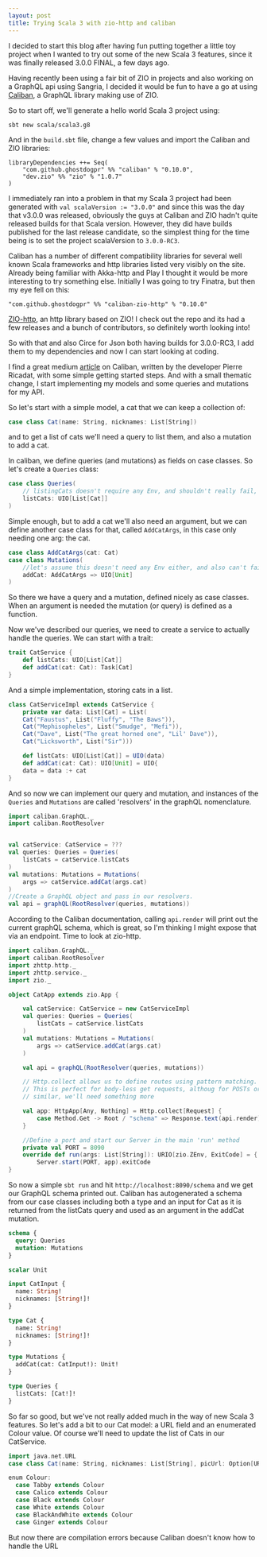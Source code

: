 ```yaml
---
layout: post
title: Trying Scala 3 with zio-http and caliban
---
```


I decided to start this blog after having fun putting together a little toy project when I wanted to try out some of the new Scala 3 features, since it was finally released 3.0.0 FINAL, a few days ago.

Having recently been using a fair bit of ZIO in projects and also working on a GraphQL api using Sangria, I decided it would be fun to have a go at using [Caliban](https://ghostdogpr.github.io/caliban/), a GraphQL library making use of ZIO.

So to start off, we'll generate a hello world Scala 3 project using:
    
    sbt new scala/scala3.g8

And in the `build.sbt` file, change a few values and import the Caliban and ZIO libraries:

    libraryDependencies ++= Seq(
        "com.github.ghostdogpr" %% "caliban" % "0.10.0",
        "dev.zio" %% "zio" % "1.0.7"
    )

I immediately ran into a problem in that my Scala 3 project had been generated with `val scalaVersion := "3.0.0"` and since this was the day that v3.0.0 was released, obviously the guys at Caliban and ZIO hadn't quite released builds for that Scala version. 
However, they did have builds published for the last release candidate, so the simplest thing for the time being is to set the project scalaVersion to `3.0.0-RC3`.

Caliban has a number of different compatibility libraries for several well known Scala frameworks and http libraries listed very visibly on the site. Already being familiar with Akka-http and Play I thought it would be more interesting to try something else. Initially I was going to try Finatra, but then my eye fell on this:

    "com.github.ghostdogpr" %% "caliban-zio-http" % "0.10.0"

[ZIO-http](https://github.com/dream11/zio-http), an http library based on ZIO! I check out the repo and its had a few releases and a bunch of contributors, so definitely worth looking into!

So with that and also Circe for Json both having builds for 3.0.0-RC3, I add them to my dependencies and now I can start looking at coding.

I find a great medium [article](https://medium.com/@ghostdogpr/graphql-in-scala-with-caliban-part-1-8ceb6099c3c2) on Caliban, written by the developer Pierre Ricadat, with some simple getting started steps. And with a small thematic change, I start implementing my models and some queries and mutations for my API.

So let's start with a simple model, a cat that we can keep a collection of: 
    
```scala
case class Cat(name: String, nicknames: List[String])
```

and to get a list of cats we'll need a query to list them, and also a mutation to add a cat.

In caliban, we define queries (and mutations) as fields on case classes. So let's create a `Queries` class:

```scala
case class Queries(
    // listingCats doesn't require any Env, and shouldn't really fail, so UIO will do
    listCats: UIO[List[Cat]]
)
```
Simple enough, but to add a cat we'll also need an argument, but we can define another case class for that, called `AddCatArgs`, in this case only needing one arg: the cat.

```scala
case class AddCatArgs(cat: Cat)
case class Mutations(
    //let's assume this doesn't need any Env either, and also can't fail, and we don't want anything back from it
    addCat: AddCatArgs => UIO[Unit]
)
```

So there we have a query and a mutation, defined nicely as case classes. When an argument is needed the mutation (or query) is defined as a function.

Now we've described our queries, we need to create a service to actually handle the queries. We can start with a trait:

```scala
trait CatService {
    def listCats: UIO[List[Cat]]
    def addCat(cat: Cat): Task[Cat]
}
```
And a simple implementation, storing cats in a list.
```scala
class CatServiceImpl extends CatService {
    private var data: List[Cat] = List(
    Cat("Faustus", List("Fluffy", "The Baws")),
    Cat("Mephisopheles", List("Smudge", "Mefi")),
    Cat("Dave", List("The great horned one", "Lil' Dave")),
    Cat("Licksworth", List("Sir")))

    def listCats: UIO[List[Cat]] = UIO(data)
    def addCat(cat: Cat): UIO[Unit] = UIO{
    data = data :+ cat
}
```
And so now we can implement our query and mutation, and instances of the `Queries` and `Mutations` are called 'resolvers' in the graphQL nomenclature. 

```scala
import caliban.GraphQL._
import caliban.RootResolver


val catService: CatService = ???
val queries: Queries = Queries(
    listCats = catService.listCats
)
val mutations: Mutations = Mutations(
    args => catService.addCat(args.cat)
)
//Create a GraphQL object and pass in our resolvers.
val api = graphQL(RootResolver(queries, mutations))
```
According to the Caliban documentation, calling `api.render` will print out the current graphQL schema, which is great, so I'm thinking I might expose that via an endpoint. Time to look at zio-http.

```scala
import caliban.GraphQL._
import caliban.RootResolver
import zhttp.http._
import zhttp.service._
import zio._

object CatApp extends zio.App {

    val catService: CatService = new CatServiceImpl
    val queries: Queries = Queries(
        listCats = catService.listCats
    )
    val mutations: Mutations = Mutations(
        args => catService.addCat(args.cat)
    )

    val api = graphQL(RootResolver(queries, mutations))

    // Http.collect allows us to define routes using pattern matching.
    // This is perfect for body-less get requests, althoug for POSTs or
    // similar, we'll need something more

    val app: HttpApp[Any, Nothing] = Http.collect[Request] {
        case Method.Get -> Root / "schema" => Response.text(api.render)
    }

    //Define a port and start our Server in the main 'run' method 
    private val PORT = 8090
    override def run(args: List[String]): URIO[zio.ZEnv, ExitCode] = {
        Server.start(PORT, app).exitCode
}
```

So now a simple `sbt run` and hit `http://localhost:8090/schema` and we get our GraphQL schema printed out. Caliban has autogenerated a schema from our case classes including both a type and an input for Cat as it is returned from the listCats query and used as an argument in the addCat mutation.

```graphql
schema {
  query: Queries
  mutation: Mutations
}

scalar Unit

input CatInput {
  name: String!
  nicknames: [String!]!
}

type Cat {
  name: String!
  nicknames: [String!]!
}

type Mutations {
  addCat(cat: CatInput!): Unit!
}

type Queries {
  listCats: [Cat!]!
}
```

So far so good, but we've not really added much in the way of new Scala 3 features. So let's add a bit to our Cat model: a URL field and an enumerated Colour value. Of course we'll need to update the list of Cats in our CatService.

```scala
import java.net.URL
case class Cat(name: String, nicknames: List[String], picUrl: Option[URL], colour: Colour)

enum Colour:
  case Tabby extends Colour
  case Calico extends Colour
  case Black extends Colour
  case White extends Colour
  case BlackAndWhite extends Colour
  case Ginger extends Colour
```

But now there are compilation errors because Caliban doesn't know how to handle the URL